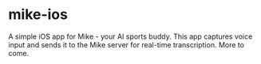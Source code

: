 # mike-ios
A simple iOS app for Mike - your AI sports buddy. This app captures voice input and sends it to the Mike server for real-time transcription. More to come.
